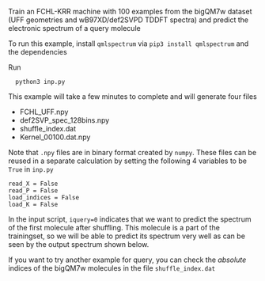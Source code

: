 Train an FCHL-KRR machine with 100 examples from the bigQM7w dataset (UFF geometries and wB97XD/def2SVPD TDDFT spectra) and predict the electronic spectrum of a query molecule

To run this example, install `qmlspectrum` via `pip3 install qmlspectrum` and the dependencies

Run

```
  python3 inp.py
```

This example will take a few minutes to complete and will generate four files

* FCHL_UFF.npy
* def2SVP_spec_128bins.npy
* shuffle_index.dat
* Kernel_00100.dat.npy

Note that `.npy` files are in binary format created by `numpy`. These files can be reused in a separate calculation by setting the following 4 variables to be `True` in `inp.py`  

```
read_X = False         
read_P = False         
load_indices = False
load_K = False
```


In the input script, `iquery=0` indicates that we want to predict the spectrum of the first molecule after shuffling. This molecule is a part of the trainingset, so we will be able to predict its spectrum very well as can be seen by the output spectrum shown below.

If you want to try another example for query, you can check the _absolute_ indices of the bigQM7w molecules in the file `shuffle_index.dat`


